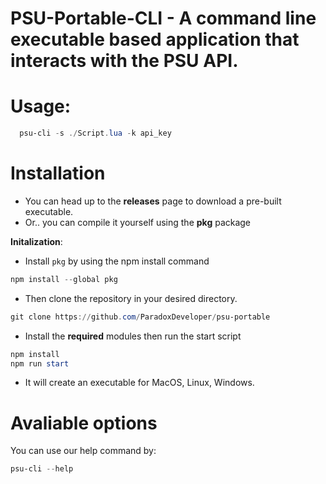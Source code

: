 # PSU-Portable-CLI - A command line executable based application that interacts with the PSU API.

# Usage:
```powershell
  psu-cli -s ./Script.lua -k api_key
```

# Installation
- You can head up to the **releases** page to download a pre-built executable.
- Or.. you can compile it yourself using the **pkg** package

**Initalization**:
- Install ``pkg`` by using the npm install command
```powershell
npm install --global pkg
```
- Then clone the repository in your desired directory.
```powershell
git clone https://github.com/ParadoxDeveloper/psu-portable
```
- Install the **required** modules then run the start script
```powershell
npm install
npm run start
```
- It will create an executable for MacOS, Linux, Windows.

# Avaliable options
You can use our help command by:
```powershell
psu-cli --help
```